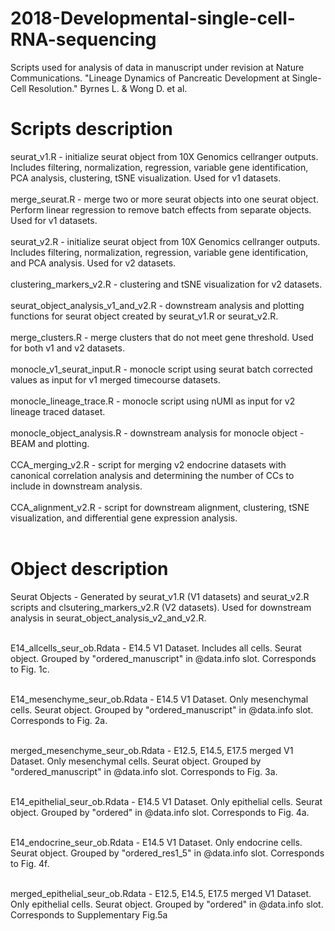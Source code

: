 # 2018-Developmental-single-cell-RNA-sequencing

Scripts used for analysis of data in manuscript under revision at Nature Communications. "Lineage Dynamics of Pancreatic Development at Single-Cell Resolution." Byrnes L. & Wong D. et al.

# Scripts description

seurat_v1.R - initialize seurat object from 10X Genomics cellranger outputs. Includes filtering, normalization, regression, variable gene identification, PCA analysis, clustering, tSNE visualization. Used for v1 datasets. <br /> <br />
merge_seurat.R - merge two or more seurat objects into one seurat object. Perform linear regression to remove batch effects from separate objects. Used for v1 datasets. <br /> <br />
seurat_v2.R - initialize seurat object from 10X Genomics cellranger outputs. Includes filtering, normalization, regression, variable gene identification, and PCA analysis. Used for v2 datasets. <br /><br />
clustering_markers_v2.R - clustering and tSNE visualization for v2 datasets. <br /><br />
seurat_object_analysis_v1_and_v2.R - downstream analysis and plotting functions for seurat object created by seurat_v1.R or seurat_v2.R. <br /><br />
merge_clusters.R - merge clusters that do not meet gene threshold. Used for both v1 and v2 datasets. <br /><br />
monocle_v1_seurat_input.R - monocle script using seurat batch corrected values as input for v1 merged timecourse datasets. <br /><br />
monocle_lineage_trace.R - monocle script using nUMI as input for v2 lineage traced dataset. <br /><br />
monocle_object_analysis.R - downstream analysis for monocle object - BEAM and plotting. <br /><br />
CCA_merging_v2.R - script for merging v2 endocrine datasets with canonical correlation analysis and determining the number of CCs to include in downstream analysis. <br /><br />
CCA_alignment_v2.R - script for downstream alignment, clustering, tSNE visualization, and differential gene expression analysis.<br /><br />

# Object description

Seurat Objects - Generated by seurat_v1.R (V1 datasets) and seurat_v2.R scripts and clsutering_markers_v2.R (V2 datasets). Used for downstream analysis in seurat_object_analysis_v2_and_v2.R. <br /><br />

E14_allcells_seur_ob.Rdata - E14.5 V1 Dataset. Includes all cells. Seurat object. Grouped by "ordered_manuscript" in @data.info slot. Corresponds to Fig. 1c. <br /><br />

E14_mesenchyme_seur_ob.Rdata - E14.5 V1 Dataset. Only mesenchymal cells. Seurat object. Grouped by "ordered_manuscript" in @data.info slot. Corresponds to Fig. 2a. <br /><br />

merged_mesenchyme_seur_ob.Rdata - E12.5, E14.5, E17.5 merged V1 Dataset. Only mesenchymal cells. Seurat object. Grouped by "ordered_manuscript" in @data.info slot. Corresponds to Fig. 3a. <br /><br />

E14_epithelial_seur_ob.Rdata - E14.5 V1 Dataset. Only epithelial cells. Seurat object. Grouped by "ordered" in @data.info slot. Corresponds to Fig. 4a. <br /><br />

E14_endocrine_seur_ob.Rdata - E14.5 V1 Dataset. Only endocrine cells. Seurat object. Grouped by "ordered_res1_5" in @data.info slot. Corresponds to Fig. 4f. <br /><br />

merged_epithelial_seur_ob.Rdata - E12.5, E14.5, E17.5 merged V1 Dataset. Only epithelial cells. Seurat object. Grouped by "ordered" in @data.info slot. Corresponds to Supplementary Fig.5a
